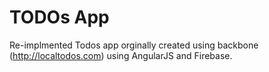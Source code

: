 TODOs App
=====================

Re-implmented Todos app orginally created using backbone (http://localtodos.com) using AngularJS and Firebase.
